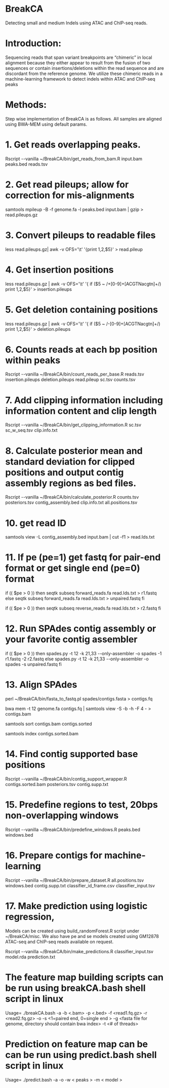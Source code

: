 # BreakCA
Detecting small and medium Indels using ATAC and ChIP-seq reads.

# Introduction: 
Sequencing reads that span variant breakpoints are “chimeric” in local alignment because they either appear to result from the fusion of two sequences or contain insertions/deletions within the read sequence and are discordant from the reference genome. We utilize these chimeric reads in a machine-learning framework to detect indels within ATAC and ChIP-seq peaks

# Methods: 
Step wise implementation of BreakCA is as follows. All samples are aligned using BWA-MEM using default params. 

# 1. Get reads overlapping peaks.
Rscript --vanilla  ~/BreakCA/bin/get_reads_from_bam.R input.bam peaks.bed reads.tsv

# 2. Get read pileups; allow for correction for mis-alignments
samtools mpileup -B -f genome.fa -l peaks.bed input.bam | gzip > read.pileups.gz

# 3. Convert pileups to readable files
less read.pileups.gz| awk -v OFS='\t' '{print $1,$2,$5}' > read.pileup

# 4. Get insertion positions
less read.pileups.gz | awk -v OFS='\t' '{ if ($5 ~ /\+[0-9]+[ACGTNacgtn]+/) print $1,$2,$5}' > insertion.pileups

# 5. Get deletion containing positions
less read.pileups.gz | awk -v OFS='\t' '{ if ($5 ~ /-[0-9]+[ACGTNacgtn]+/) print $1,$2,$5}' > deletion.pileups

# 6. Counts reads at each bp position within peaks
Rscript --vanilla ~/BreakCA/bin/count_reads_per_base.R reads.tsv insertion.pileups deletion.pileups read.pileup sc.tsv counts.tsv

# 7. Add clipping information including information content and clip length
Rscript --vanilla ~/BreakCA/bin/get_clipping_information.R sc.tsv sc_w_seq.tsv clip.info.txt

# 8. Calculate posterior mean and standard deviation for clipped positions and output contig assembly regions as bed files.
Rscript --vanilla ~/BreakCA/bin/calculate_posterior.R counts.tsv posteriors.tsv contig_assembly.bed clip.info.txt all.positions.tsv

# 10. get read ID
samtools view -L contig_assembly.bed input.bam | cut -f1 > read.Ids.txt

# 11. If pe (pe=1) get fastq for pair-end format or get single end (pe=0) format

if (( $pe > 0 ))
then seqtk subseq forward_reads.fa read.Ids.txt  > r1.fastq 
else seqtk subseq forward_reads.fa read.Ids.txt > unpaired.fastq 
fi 

if (( $pe > 0 )) 
then seqtk subseq reverse_reads.fa read.Ids.txt  > r2.fastq 
fi

# 12. Run SPAdes contig assembly or your favorite contig assembler
if (( $pe > 0 ))
then spades.py -t 12 -k 21,33 --only-assembler -o spades -1 r1.fastq -2 r2.fastq
else spades.py -t 12 -k 21,33 --only-assembler -o spades -s unpaired.fastq
fi

# 13. Align SPAdes
perl ~/BreakCA/bin/fasta_to_fastq.pl spades/contigs.fasta > contigs.fq

bwa mem -t 12 genome.fa contigs.fq | samtools view -S -b -h -F 4 - > contigs.bam

samtools sort contigs.bam contigs.sorted

samtools index contigs.sorted.bam

# 14. Find contig supported base positions
Rscript --vanilla ~/BreakCA/bin/contig_support_wrapper.R contigs.sorted.bam posteriors.tsv contig.supp.txt

# 15. Predefine regions to test, 20bps non-overlapping windows
Rscript --vanilla ~/BreakCA/bin/predefine_windows.R peaks.bed windows.bed

# 16. Prepare contigs for machine-learning
Rscript --vanilla ~/BreakCA/bin/prepare_dataset.R all.positions.tsv windows.bed contig.supp.txt classifier_id_frame.csv classifier_input.tsv

# 17. Make prediction using logistic regression, 
Models can be created using build_randomForest.R script under ~/BreakCA/misc. We also have pe and se models created using GM12878 ATAC-seq and ChIP-seq reads available on request.

Rscript --vanilla ~/BreakCA/bin/make_predictions.R classifier_input.tsv model.rda prediction.txt

# The feature map building scripts can be run using breakCA.bash shell script in linux
Usage= ./breakCA.bash -a <path to R> -b <.bam> -p <.bed>  -f <read1.fq.gz> -r <read2.fq.gz> -o <output directory> -s <1=paired end, 0=single end > -g <fasta file for genome, directory should contain bwa index> -t <# of threads>

# Prediction on feature map can be can be run using predict.bash shell script in linux
Usage= ./predict.bash -a <path to R> -o <output directory> -w < peaks > -m < model >


